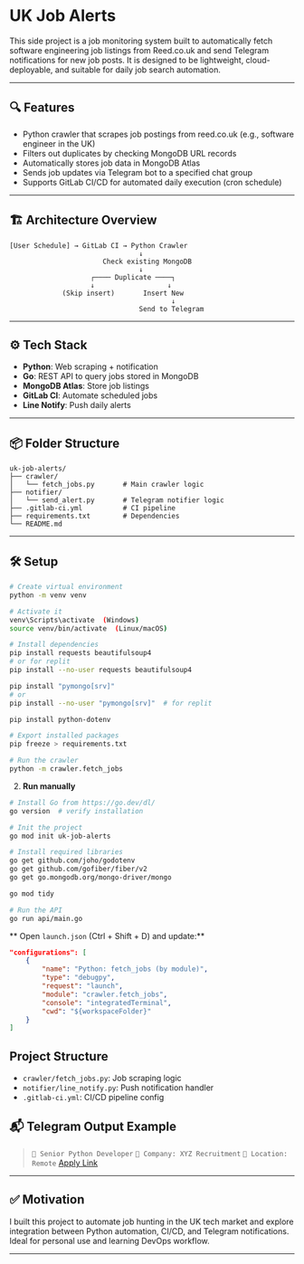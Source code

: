
# UK Job Alerts

This side project is a job monitoring system built to automatically fetch software engineering job listings from Reed.co.uk and send Telegram notifications for new job posts. It is designed to be lightweight, cloud-deployable, and suitable for daily job search automation.

---

## 🔍 Features

- Python crawler that scrapes job postings from reed.co.uk (e.g., software engineer in the UK)
- Filters out duplicates by checking MongoDB URL records
- Automatically stores job data in MongoDB Atlas
- Sends job updates via Telegram bot to a specified chat group
- Supports GitLab CI/CD for automated daily execution (cron schedule) 

---

## 🏗️ Architecture Overview

```
[User Schedule] → GitLab CI → Python Crawler
                                ↓
                       Check existing MongoDB
                                ↓
                    ┌──── Duplicate ────┐
                    ↓                  ↓
             (Skip insert)       Insert New
                                        ↓
                                Send to Telegram
```

---

## ⚙️ Tech Stack

- **Python**: Web scraping + notification
- **Go**: REST API to query jobs stored in MongoDB
- **MongoDB Atlas**: Store job listings
- **GitLab CI**: Automate scheduled jobs
- **Line Notify**: Push daily alerts


---

## 📦 Folder Structure

```
uk-job-alerts/
├── crawler/
│   └── fetch_jobs.py       # Main crawler logic
├── notifier/
│   └── send_alert.py       # Telegram notifier logic
├── .gitlab-ci.yml          # CI pipeline
├── requirements.txt        # Dependencies
└── README.md
```

---

## 🛠️ Setup

```bash
# Create virtual environment
python -m venv venv

# Activate it
venv\Scripts\activate  (Windows)
source venv/bin/activate  (Linux/macOS)

# Install dependencies
pip install requests beautifulsoup4
# or for replit
pip install --no-user requests beautifulsoup4

pip install "pymongo[srv]"
# or
pip install --no-user "pymongo[srv]"  # for replit

pip install python-dotenv

# Export installed packages
pip freeze > requirements.txt

# Run the crawler
python -m crawler.fetch_jobs
```

2. **Run manually** 
```bash
# Install Go from https://go.dev/dl/
go version  # verify installation

# Init the project
go mod init uk-job-alerts

# Install required libraries
go get github.com/joho/godotenv
go get github.com/gofiber/fiber/v2
go get go.mongodb.org/mongo-driver/mongo

go mod tidy

# Run the API
go run api/main.go
```

** Open `launch.json` (Ctrl + Shift + D) and update:** 
```json
"configurations": [
    {
        "name": "Python: fetch_jobs (by module)",
        "type": "debugpy",
        "request": "launch",
        "module": "crawler.fetch_jobs",
        "console": "integratedTerminal",
        "cwd": "${workspaceFolder}"
    }
]
```

## Project Structure
- `crawler/fetch_jobs.py`: Job scraping logic
- `notifier/line_notify.py`: Push notification handler
- `.gitlab-ci.yml`: CI/CD pipeline config


## 📬 Telegram Output Example

> `📌 Senior Python Developer`
> `🏢 Company: XYZ Recruitment`
> `📍 Location: Remote`
> [Apply Link](https://www.reed.co.uk/jobs/senior-python-developer/xxxxxxx)

---

## ✅ Motivation

I built this project to automate job hunting in the UK tech market and explore integration between Python automation, CI/CD, and Telegram notifications. Ideal for personal use and learning DevOps workflow.

---
 
